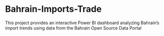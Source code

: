 # Bahrain-Imports-Trade
This project provides an interactive Power BI dashboard analyzing Bahrain’s import trends using data from the Bahrain Open Source Data Portal
